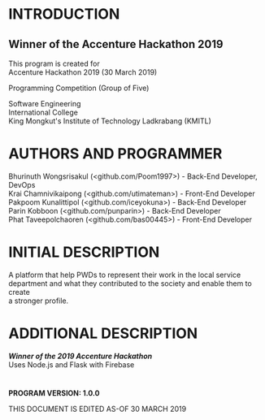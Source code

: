 # INTRODUCTION
  ## Winner of the Accenture Hackathon 2019<br>
  This program is created for <br>
  Accenture Hackathon 2019 (30 March 2019)<br>

  Programming Competition (Group of Five)<br>

  Software Engineering<br>
  International College<br>
  King Mongkut's Institute of Technology Ladkrabang (KMITL)<br>

# AUTHORS AND PROGRAMMER

  Bhurinuth Wongsrisakul (<github.com/Poom1997>) - Back-End Developer, DevOps  <br>
  Krai Chamnivikaipong (<github.com/utimateman>) - Front-End Developer  <br>
  Pakpoom Kunalittipol (<github.com/iceyokuna>) - Back-End Developer  <br>
  Parin Kobboon (<github.com/punparin>) - Back-End Developer  <br>
  Phat Taveepolchaoren (<github.com/bas00445>) - Front-End Developer  <br> 

# INITIAL DESCRIPTION

  A platform that help PWDs to represent their work in the local service <br>
  department and what they contributed to the society and enable them to create <br>
  a stronger profile.<br>


# ADDITIONAL DESCRIPTION
  <b><i>Winner of the 2019 Accenture Hackathon</i></b><br>
  Uses Node.js and Flask with Firebase

# 
**PROGRAM VERSION: 1.0.0<br>**

THIS DOCUMENT IS EDITED AS-OF 30 MARCH 2019<br>
